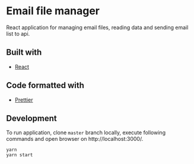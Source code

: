 # Email file manager

React application for managing email files, reading data and sending email list to api.

## Built with

- [React](https://reactjs.org/)

## Code formatted with

- [Prettier](https://prettier.io/)

## Development

To run application, clone `master` branch locally, execute following commands and open browser on http://localhost:3000/.

```
yarn
yarn start
```

